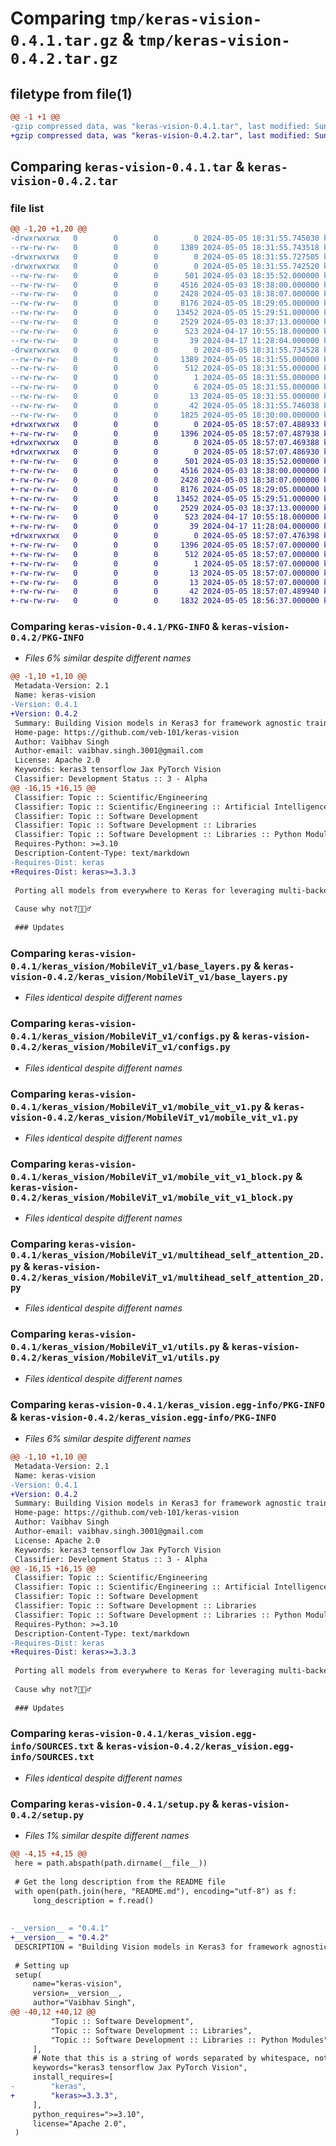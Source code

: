# Comparing `tmp/keras-vision-0.4.1.tar.gz` & `tmp/keras-vision-0.4.2.tar.gz`

## filetype from file(1)

```diff
@@ -1 +1 @@
-gzip compressed data, was "keras-vision-0.4.1.tar", last modified: Sun May  5 18:31:55 2024, max compression
+gzip compressed data, was "keras-vision-0.4.2.tar", last modified: Sun May  5 18:57:07 2024, max compression
```

## Comparing `keras-vision-0.4.1.tar` & `keras-vision-0.4.2.tar`

### file list

```diff
@@ -1,20 +1,20 @@
-drwxrwxrwx   0        0        0        0 2024-05-05 18:31:55.745030 keras-vision-0.4.1/
--rw-rw-rw-   0        0        0     1389 2024-05-05 18:31:55.743518 keras-vision-0.4.1/PKG-INFO
-drwxrwxrwx   0        0        0        0 2024-05-05 18:31:55.727505 keras-vision-0.4.1/keras_vision/
-drwxrwxrwx   0        0        0        0 2024-05-05 18:31:55.742520 keras-vision-0.4.1/keras_vision/MobileViT_v1/
--rw-rw-rw-   0        0        0      501 2024-05-03 18:35:52.000000 keras-vision-0.4.1/keras_vision/MobileViT_v1/__init__.py
--rw-rw-rw-   0        0        0     4516 2024-05-03 18:38:00.000000 keras-vision-0.4.1/keras_vision/MobileViT_v1/base_layers.py
--rw-rw-rw-   0        0        0     2428 2024-05-03 18:38:07.000000 keras-vision-0.4.1/keras_vision/MobileViT_v1/configs.py
--rw-rw-rw-   0        0        0     8176 2024-05-05 18:29:05.000000 keras-vision-0.4.1/keras_vision/MobileViT_v1/mobile_vit_v1.py
--rw-rw-rw-   0        0        0    13452 2024-05-05 15:29:51.000000 keras-vision-0.4.1/keras_vision/MobileViT_v1/mobile_vit_v1_block.py
--rw-rw-rw-   0        0        0     2529 2024-05-03 18:37:13.000000 keras-vision-0.4.1/keras_vision/MobileViT_v1/multihead_self_attention_2D.py
--rw-rw-rw-   0        0        0      523 2024-04-17 10:55:18.000000 keras-vision-0.4.1/keras_vision/MobileViT_v1/utils.py
--rw-rw-rw-   0        0        0       39 2024-04-17 11:28:04.000000 keras-vision-0.4.1/keras_vision/__init__.py
-drwxrwxrwx   0        0        0        0 2024-05-05 18:31:55.734528 keras-vision-0.4.1/keras_vision.egg-info/
--rw-rw-rw-   0        0        0     1389 2024-05-05 18:31:55.000000 keras-vision-0.4.1/keras_vision.egg-info/PKG-INFO
--rw-rw-rw-   0        0        0      512 2024-05-05 18:31:55.000000 keras-vision-0.4.1/keras_vision.egg-info/SOURCES.txt
--rw-rw-rw-   0        0        0        1 2024-05-05 18:31:55.000000 keras-vision-0.4.1/keras_vision.egg-info/dependency_links.txt
--rw-rw-rw-   0        0        0        6 2024-05-05 18:31:55.000000 keras-vision-0.4.1/keras_vision.egg-info/requires.txt
--rw-rw-rw-   0        0        0       13 2024-05-05 18:31:55.000000 keras-vision-0.4.1/keras_vision.egg-info/top_level.txt
--rw-rw-rw-   0        0        0       42 2024-05-05 18:31:55.746038 keras-vision-0.4.1/setup.cfg
--rw-rw-rw-   0        0        0     1825 2024-05-05 18:30:00.000000 keras-vision-0.4.1/setup.py
+drwxrwxrwx   0        0        0        0 2024-05-05 18:57:07.488933 keras-vision-0.4.2/
+-rw-rw-rw-   0        0        0     1396 2024-05-05 18:57:07.487938 keras-vision-0.4.2/PKG-INFO
+drwxrwxrwx   0        0        0        0 2024-05-05 18:57:07.469388 keras-vision-0.4.2/keras_vision/
+drwxrwxrwx   0        0        0        0 2024-05-05 18:57:07.486930 keras-vision-0.4.2/keras_vision/MobileViT_v1/
+-rw-rw-rw-   0        0        0      501 2024-05-03 18:35:52.000000 keras-vision-0.4.2/keras_vision/MobileViT_v1/__init__.py
+-rw-rw-rw-   0        0        0     4516 2024-05-03 18:38:00.000000 keras-vision-0.4.2/keras_vision/MobileViT_v1/base_layers.py
+-rw-rw-rw-   0        0        0     2428 2024-05-03 18:38:07.000000 keras-vision-0.4.2/keras_vision/MobileViT_v1/configs.py
+-rw-rw-rw-   0        0        0     8176 2024-05-05 18:29:05.000000 keras-vision-0.4.2/keras_vision/MobileViT_v1/mobile_vit_v1.py
+-rw-rw-rw-   0        0        0    13452 2024-05-05 15:29:51.000000 keras-vision-0.4.2/keras_vision/MobileViT_v1/mobile_vit_v1_block.py
+-rw-rw-rw-   0        0        0     2529 2024-05-03 18:37:13.000000 keras-vision-0.4.2/keras_vision/MobileViT_v1/multihead_self_attention_2D.py
+-rw-rw-rw-   0        0        0      523 2024-04-17 10:55:18.000000 keras-vision-0.4.2/keras_vision/MobileViT_v1/utils.py
+-rw-rw-rw-   0        0        0       39 2024-04-17 11:28:04.000000 keras-vision-0.4.2/keras_vision/__init__.py
+drwxrwxrwx   0        0        0        0 2024-05-05 18:57:07.476398 keras-vision-0.4.2/keras_vision.egg-info/
+-rw-rw-rw-   0        0        0     1396 2024-05-05 18:57:07.000000 keras-vision-0.4.2/keras_vision.egg-info/PKG-INFO
+-rw-rw-rw-   0        0        0      512 2024-05-05 18:57:07.000000 keras-vision-0.4.2/keras_vision.egg-info/SOURCES.txt
+-rw-rw-rw-   0        0        0        1 2024-05-05 18:57:07.000000 keras-vision-0.4.2/keras_vision.egg-info/dependency_links.txt
+-rw-rw-rw-   0        0        0       13 2024-05-05 18:57:07.000000 keras-vision-0.4.2/keras_vision.egg-info/requires.txt
+-rw-rw-rw-   0        0        0       13 2024-05-05 18:57:07.000000 keras-vision-0.4.2/keras_vision.egg-info/top_level.txt
+-rw-rw-rw-   0        0        0       42 2024-05-05 18:57:07.489940 keras-vision-0.4.2/setup.cfg
+-rw-rw-rw-   0        0        0     1832 2024-05-05 18:56:37.000000 keras-vision-0.4.2/setup.py
```

### Comparing `keras-vision-0.4.1/PKG-INFO` & `keras-vision-0.4.2/PKG-INFO`

 * *Files 6% similar despite different names*

```diff
@@ -1,10 +1,10 @@
 Metadata-Version: 2.1
 Name: keras-vision
-Version: 0.4.1
+Version: 0.4.2
 Summary: Building Vision models in Keras3 for framework agnostic training and inference.
 Home-page: https://github.com/veb-101/keras-vision
 Author: Vaibhav Singh
 Author-email: vaibhav.singh.3001@gmail.com
 License: Apache 2.0
 Keywords: keras3 tensorflow Jax PyTorch Vision
 Classifier: Development Status :: 3 - Alpha
@@ -16,15 +16,15 @@
 Classifier: Topic :: Scientific/Engineering
 Classifier: Topic :: Scientific/Engineering :: Artificial Intelligence
 Classifier: Topic :: Software Development
 Classifier: Topic :: Software Development :: Libraries
 Classifier: Topic :: Software Development :: Libraries :: Python Modules
 Requires-Python: >=3.10
 Description-Content-Type: text/markdown
-Requires-Dist: keras
+Requires-Dist: keras>=3.3.3
 
 Porting all models from everywhere to Keras for leveraging multi-backend support.
 
 Cause why not?🤷🏻‍♂️
 
 ### Updates
```

### Comparing `keras-vision-0.4.1/keras_vision/MobileViT_v1/base_layers.py` & `keras-vision-0.4.2/keras_vision/MobileViT_v1/base_layers.py`

 * *Files identical despite different names*

### Comparing `keras-vision-0.4.1/keras_vision/MobileViT_v1/configs.py` & `keras-vision-0.4.2/keras_vision/MobileViT_v1/configs.py`

 * *Files identical despite different names*

### Comparing `keras-vision-0.4.1/keras_vision/MobileViT_v1/mobile_vit_v1.py` & `keras-vision-0.4.2/keras_vision/MobileViT_v1/mobile_vit_v1.py`

 * *Files identical despite different names*

### Comparing `keras-vision-0.4.1/keras_vision/MobileViT_v1/mobile_vit_v1_block.py` & `keras-vision-0.4.2/keras_vision/MobileViT_v1/mobile_vit_v1_block.py`

 * *Files identical despite different names*

### Comparing `keras-vision-0.4.1/keras_vision/MobileViT_v1/multihead_self_attention_2D.py` & `keras-vision-0.4.2/keras_vision/MobileViT_v1/multihead_self_attention_2D.py`

 * *Files identical despite different names*

### Comparing `keras-vision-0.4.1/keras_vision/MobileViT_v1/utils.py` & `keras-vision-0.4.2/keras_vision/MobileViT_v1/utils.py`

 * *Files identical despite different names*

### Comparing `keras-vision-0.4.1/keras_vision.egg-info/PKG-INFO` & `keras-vision-0.4.2/keras_vision.egg-info/PKG-INFO`

 * *Files 6% similar despite different names*

```diff
@@ -1,10 +1,10 @@
 Metadata-Version: 2.1
 Name: keras-vision
-Version: 0.4.1
+Version: 0.4.2
 Summary: Building Vision models in Keras3 for framework agnostic training and inference.
 Home-page: https://github.com/veb-101/keras-vision
 Author: Vaibhav Singh
 Author-email: vaibhav.singh.3001@gmail.com
 License: Apache 2.0
 Keywords: keras3 tensorflow Jax PyTorch Vision
 Classifier: Development Status :: 3 - Alpha
@@ -16,15 +16,15 @@
 Classifier: Topic :: Scientific/Engineering
 Classifier: Topic :: Scientific/Engineering :: Artificial Intelligence
 Classifier: Topic :: Software Development
 Classifier: Topic :: Software Development :: Libraries
 Classifier: Topic :: Software Development :: Libraries :: Python Modules
 Requires-Python: >=3.10
 Description-Content-Type: text/markdown
-Requires-Dist: keras
+Requires-Dist: keras>=3.3.3
 
 Porting all models from everywhere to Keras for leveraging multi-backend support.
 
 Cause why not?🤷🏻‍♂️
 
 ### Updates
```

### Comparing `keras-vision-0.4.1/keras_vision.egg-info/SOURCES.txt` & `keras-vision-0.4.2/keras_vision.egg-info/SOURCES.txt`

 * *Files identical despite different names*

### Comparing `keras-vision-0.4.1/setup.py` & `keras-vision-0.4.2/setup.py`

 * *Files 1% similar despite different names*

```diff
@@ -4,15 +4,15 @@
 here = path.abspath(path.dirname(__file__))
 
 # Get the long description from the README file
 with open(path.join(here, "README.md"), encoding="utf-8") as f:
     long_description = f.read()
 
 
-__version__ = "0.4.1"
+__version__ = "0.4.2"
 DESCRIPTION = "Building Vision models in Keras3 for framework agnostic training and inference."
 
 # Setting up
 setup(
     name="keras-vision",
     version=__version__,
     author="Vaibhav Singh",
@@ -40,12 +40,12 @@
         "Topic :: Software Development",
         "Topic :: Software Development :: Libraries",
         "Topic :: Software Development :: Libraries :: Python Modules",
     ],
     # Note that this is a string of words separated by whitespace, not a list.
     keywords="keras3 tensorflow Jax PyTorch Vision",
     install_requires=[
-        "keras",
+        "keras>=3.3.3",
     ],
     python_requires=">=3.10",
     license="Apache 2.0",
 )
```

